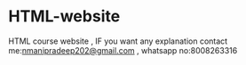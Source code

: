 # HTML-website
HTML course website , IF you want any explanation contact me:nmanipradeep202@gmail.com , whatsapp no:8008263316
